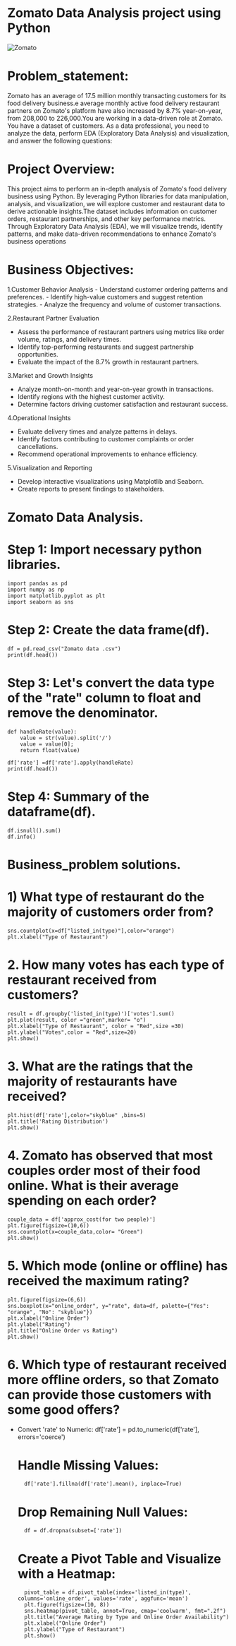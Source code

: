 # Zomato Data Analysis project using Python
![Zomato](https://github.com/Mahadevkempe/Python_projects/blob/main/Zomato_logo.png)

# Problem_statement:
Zomato has an average of 17.5 million monthly transacting customers for its food delivery business.e average monthly active food delivery restaurant partners on Zomato's platform have also increased by 8.7% year-on-year, from 208,000 to 226,000​.You are working in a data-driven role at Zomato. You have a dataset of customers. As a data professional, you need to analyze the data, perform EDA (Exploratory Data Analysis) and visualization, and answer the following questions:

# Project Overview: 
This project aims to perform an in-depth analysis of Zomato's food delivery business using Python. By leveraging Python libraries for data manipulation, analysis, and visualization, we will explore customer and restaurant data to derive actionable insights.The dataset includes information on customer orders, restaurant partnerships, and other key performance metrics. Through Exploratory Data Analysis (EDA), we will visualize trends, identify patterns, and make data-driven recommendations to enhance Zomato's business operations 

# Business Objectives:
1.Customer Behavior Analysis
    - Understand customer ordering patterns and preferences.
    - Identify high-value customers and suggest retention strategies.
    - Analyze the frequency and volume of customer transactions.

2.Restaurant Partner Evaluation
  - Assess the performance of restaurant partners using metrics like order volume, ratings, and delivery times.
  - Identify top-performing restaurants and suggest partnership opportunities.
  - Evaluate the impact of the 8.7% growth in restaurant partners.

3.Market and Growth Insights
  - Analyze month-on-month and year-on-year growth in transactions.
  - Identify regions with the highest customer activity.
  - Determine factors driving customer satisfaction and restaurant success.

4.Operational Insights
  - Evaluate delivery times and analyze patterns in delays.
  - Identify factors contributing to customer complaints or order cancellations.
  - Recommend operational improvements to enhance efficiency.

5.Visualization and Reporting
  - Develop interactive visualizations using Matplotlib and Seaborn.
  - Create reports to present findings to stakeholders.

# Zomato Data Analysis.

# Step 1: Import necessary python libraries.
    import pandas as pd
    import numpy as np 
    import matplotlib.pyplot as plt
    import seaborn as sns

# Step 2: Create the data frame(df).
    df = pd.read_csv("Zomato data .csv")
    print(df.head())

# Step 3: Let's convert the data type of the "rate" column to float and remove the denominator. 
    def handleRate(value):
        value = str(value).split('/')
        value = value[0];
        return float(value)

    df['rate'] =df['rate'].apply(handleRate)
    print(df.head())
    
# Step 4: Summary of the dataframe(df).
    df.isnull().sum()
    df.info() 

# Business_problem solutions.
# 1) What type of restaurant do the majority of customers order from?
    sns.countplot(x=df["listed_in(type)"],color="orange")
    plt.xlabel("Type of Restaurant") 

# 2. How many votes has each type of restaurant received from customers? 
    result = df.groupby('listed_in(type)')['votes'].sum()
    plt.plot(result, color ="green",marker= "o")
    plt.xlabel("Type of Restaurant", color = "Red",size =30) 
    plt.ylabel("Votes",color = "Red",size=20)
    plt.show()

# 3. What are the ratings that the majority of restaurants have received? 
    plt.hist(df['rate'],color="skyblue" ,bins=5)
    plt.title('Rating Distribution')
    plt.show() 

# 4. Zomato has observed that most couples order most of their food online. What is their average spending on each order?
    couple_data = df['approx_cost(for two people)']
    plt.figure(figsize=(10,6))
    sns.countplot(x=couple_data,color= "Green") 
    plt.show() 

# 5. Which mode (online or offline) has received the maximum rating? 
    plt.figure(figsize=(6,6))
    sns.boxplot(x="online_order", y="rate", data=df, palette={"Yes": "orange", "No": "skyblue"})
    plt.xlabel("Online Order")
    plt.ylabel("Rating")
    plt.title("Online Order vs Rating")
    plt.show() 

# 6. Which type of restaurant received more offline orders, so that Zomato can provide those customers with some good offers? 
- Convert 'rate' to Numeric:
        df['rate'] = pd.to_numeric(df['rate'], errors='coerce')

    # Handle Missing Values:
        df['rate'].fillna(df['rate'].mean(), inplace=True)

    # Drop Remaining Null Values:
        df = df.dropna(subset=['rate']) 

    # Create a Pivot Table and  Visualize with a Heatmap:
        pivot_table = df.pivot_table(index='listed_in(type)', columns='online_order', values='rate', aggfunc='mean')
        plt.figure(figsize=(10, 8))
        sns.heatmap(pivot_table, annot=True, cmap='coolwarm', fmt=".2f")
        plt.title("Average Rating by Type and Online Order Availability")
        plt.xlabel("Online Order")
        plt.ylabel("Type of Restaurant")
        plt.show()
    

 


